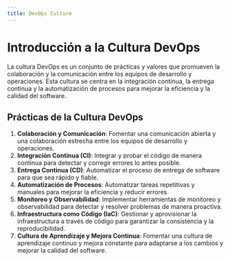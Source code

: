 ```yaml
---
title: DevOps Culture
---
```


# Introducción a la Cultura DevOps

La cultura DevOps es un conjunto de prácticas y valores que promueven la colaboración y la comunicación entre los equipos de desarrollo y operaciones. Esta cultura se centra en la integración continua, la entrega continua y la automatización de procesos para mejorar la eficiencia y la calidad del software.

## Prácticas de la Cultura DevOps

1. **Colaboración y Comunicación**: Fomentar una comunicación abierta y una colaboración estrecha entre los equipos de desarrollo y operaciones.
2. **Integración Continua (CI)**: Integrar y probar el código de manera continua para detectar y corregir errores lo antes posible.
3. **Entrega Continua (CD)**: Automatizar el proceso de entrega de software para que sea rápido y fiable.
4. **Automatización de Procesos**: Automatizar tareas repetitivas y manuales para mejorar la eficiencia y reducir errores.
5. **Monitoreo y Observabilidad**: Implementar herramientas de monitoreo y observabilidad para detectar y resolver problemas de manera proactiva.
6. **Infraestructura como Código (IaC)**: Gestionar y aprovisionar la infraestructura a través de código para garantizar la consistencia y la reproducibilidad.
7. **Cultura de Aprendizaje y Mejora Continua**: Fomentar una cultura de aprendizaje continuo y mejora constante para adaptarse a los cambios y mejorar la calidad del software.
